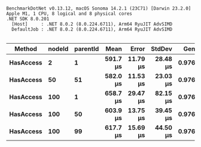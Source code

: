 ```

BenchmarkDotNet v0.13.12, macOS Sonoma 14.2.1 (23C71) [Darwin 23.2.0]
Apple M1, 1 CPU, 8 logical and 8 physical cores
.NET SDK 8.0.201
  [Host]     : .NET 8.0.2 (8.0.224.6711), Arm64 RyuJIT AdvSIMD
  DefaultJob : .NET 8.0.2 (8.0.224.6711), Arm64 RyuJIT AdvSIMD


```
| Method    | nodeId | parentId | Mean     | Error    | StdDev   | Gen0   | Allocated |
|---------- |------- |--------- |---------:|---------:|---------:|-------:|----------:|
| **HasAccess** | **2**      | **1**        | **591.7 μs** | **11.79 μs** | **28.48 μs** | **0.9766** |   **8.71 KB** |
| **HasAccess** | **50**     | **51**       | **582.0 μs** | **11.53 μs** | **23.03 μs** | **0.9766** |   **8.71 KB** |
| **HasAccess** | **100**    | **1**        | **658.7 μs** | **29.47 μs** | **82.15 μs** | **0.9766** |   **8.71 KB** |
| **HasAccess** | **100**    | **50**       | **603.9 μs** | **13.75 μs** | **39.45 μs** | **0.9766** |   **8.71 KB** |
| **HasAccess** | **100**    | **99**       | **617.7 μs** | **15.69 μs** | **44.50 μs** | **0.9766** |   **8.71 KB** |
